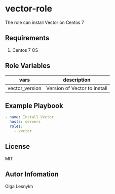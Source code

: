 vector-role
=========

The role can install Vector on Centos 7

Requirements
------------

1. Centos 7 OS  

Role Variables
--------------

|     vars       |        description          |
|----------------|-----------------------------|
| vector_version | Version of Vector to install|


Example Playbook
----------------

```yaml
- name: Install Vector
  hosts: servers
  roles:
    - vector
```


License
-------

MIT

Autor Infomation
----------------

Olga Lesnykh
